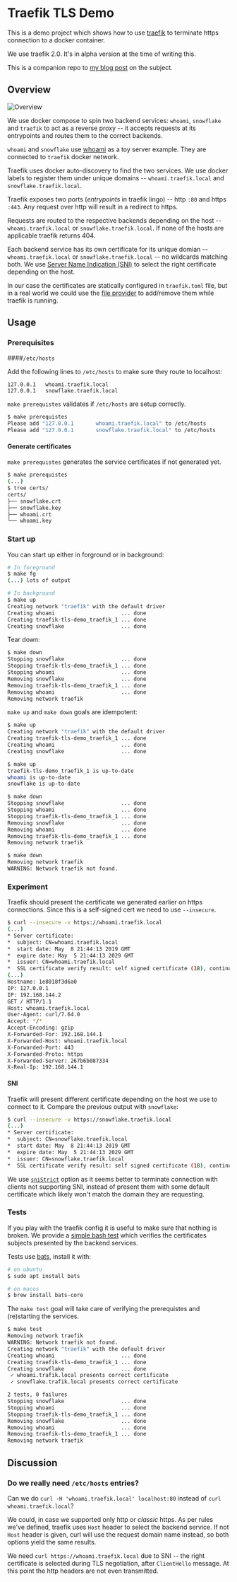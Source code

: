 # Traefik TLS Demo

This is a demo project which shows how to use [traefik](https://traefik.io/) to terminate https connection to a docker container.

We use traefik 2.0. It's in alpha version at the time of writing this.

This is a companion repo to [my blog post](https://kupczynski.info/2019/05/21/treafik-sni.html) on the subject.


## Overview

![Overview](./overview.jpg)

We use docker compose to spin two backend services: `whoami`, `snowflake` and `traefik` to act as a reverse proxy -- it accepts requests at its entrypoints and routes them to the correct backends.

`whoami` and `snowflake` use [whoami](https://github.com/containous/whoami) as a toy server example. They are connected to `traefik` docker network.

Traefik uses docker auto-discovery to find the two services. We use docker labels to register them under unique domains -- `whoami.traefik.local` and `snowflake.traefik.local`.

Traefik exposes two ports (*entrypoints* in traefik lingo) -- http `:80` and https `:443`. Any request over http will result in a redirect to https.

Requests are routed to the respective backends depending on the host -- `whoami.traefik.local` or `snowflake.traefik.local`. If none of the hosts are applicable traefik returns 404.

Each backend service has its own certificate for its unique domian -- `whoami.traefik.local` or `snowflake.traefik.local` -- no wildcards matching both. We use [Server Name Indication (SNI)](https://kupczynski.info/2019/05/21/treafik-sni.html) to select the right certificate depending on the host.

In our case the certificates are statically configured in `traefik.toml` file, but in a real world we could use the [file provider](https://docs.traefik.io/configuration/entrypoints/#dynamic-certificates) to add/remove them while traefik is running.


## Usage

### Prerequisites

####`/etc/hosts`

Add the following lines to `/etc/hosts` to make sure they route to localhost:
``` 
127.0.0.1	whoami.traefik.local
127.0.0.1	snowflake.traefik.local
```

`make prerequistes` validates if `/etc/hosts` are setup correctly.

```sh 
$ make prerequistes 
Please add "127.0.0.1       whoami.traefik.local" to /etc/hosts
Please add "127.0.0.1       snowflake.traefik.local" to /etc/hosts
```

#### Generate certificates

`make prerequistes` generates the service certificates if not generated yet.

```sh
$ make prerequistes
(...)
$ tree certs/
certs/
├── snowflake.crt
├── snowflake.key
├── whoami.crt
└── whoami.key
```

### Start up

You can start up either in forground or in background:
```sh
# In foreground
$ make fg
(...) lots of output
```

```sh
# In background
$ make up
Creating network "traefik" with the default driver
Creating whoami                     ... done
Creating traefik-tls-demo_traefik_1 ... done
Creating snowflake                  ... done
```


Tear down:
```sh 
$ make down
Stopping snowflake                  ... done
Stopping traefik-tls-demo_traefik_1 ... done
Stopping whoami                     ... done
Removing snowflake                  ... done
Removing traefik-tls-demo_traefik_1 ... done
Removing whoami                     ... done
Removing network traefik
```

`make up` and `make down` goals are idempotent:

```sh 
$ make up
Creating network "traefik" with the default driver
Creating traefik-tls-demo_traefik_1 ... done
Creating whoami                     ... done
Creating snowflake                  ... done

$ make up
traefik-tls-demo_traefik_1 is up-to-date
whoami is up-to-date
snowflake is up-to-date

$ make down
Stopping snowflake                  ... done
Stopping whoami                     ... done
Stopping traefik-tls-demo_traefik_1 ... done
Removing snowflake                  ... done
Removing whoami                     ... done
Removing traefik-tls-demo_traefik_1 ... done
Removing network traefik

$ make down
Removing network traefik
WARNING: Network traefik not found.

```


### Experiment

Traefik should present the certificate we generated earlier on https connections. Since this is a self-signed cert we need to use `--insecure`.

```sh 
$ curl --insecure -v https://whoami.traefik.local
(...)
* Server certificate:
*  subject: CN=whoami.traefik.local
*  start date: May  8 21:44:13 2019 GMT
*  expire date: May  5 21:44:13 2029 GMT
*  issuer: CN=whoami.traefik.local
*  SSL certificate verify result: self signed certificate (18), continuing anyway.
(...) 
Hostname: 1e8018f3d6a0
IP: 127.0.0.1
IP: 192.168.144.2
GET / HTTP/1.1
Host: whoami.traefik.local
User-Agent: curl/7.64.0
Accept: */*
Accept-Encoding: gzip
X-Forwarded-For: 192.168.144.1
X-Forwarded-Host: whoami.traefik.local
X-Forwarded-Port: 443
X-Forwarded-Proto: https
X-Forwarded-Server: 267b6b087334
X-Real-Ip: 192.168.144.1 
```

#### SNI

Traefik will present different certificate depending on the host we use to connect to it. Compare the previous output with `snowflake`:

```sh 
$ curl --insecure -v https://snowflake.traefik.local
(...)
* Server certificate:
*  subject: CN=snowflake.traefik.local
*  start date: May  8 21:44:13 2019 GMT
*  expire date: May  5 21:44:13 2029 GMT
*  issuer: CN=snowflake.traefik.local
*  SSL certificate verify result: self signed certificate (18), continuing anyway.
```

We use [`sniStrict`](https://docs.traefik.io/configuration/entrypoints/#strict-sni-checking) option as it seems better to terminate connection with clients not supporting SNI, instead of present them with some default certificate which likely won't match the domain they are requesting. 

### Tests

If you play with the traefik config it is useful to make sure that nothing is broken. We provide a [simple bash test](./tests/verify-certs.bats) which verifies the certificates subjects presented by the backend services.

Tests use [bats](https://github.com/bats-core/bats-core), install it with:

```sh
# on ubuntu
$ sudo apt install bats
```

```sh
# on macos
$ brew install bats-core
```

The `make test` goal will take care of verifying the prerequistes and (re)starting the services.

```sh
$ make test
Removing network traefik
WARNING: Network traefik not found.
Creating network "traefik" with the default driver
Creating whoami                     ... done
Creating traefik-tls-demo_traefik_1 ... done
Creating snowflake                  ... done
 ✓ whoami.trafik.local presents correct certificate
 ✓ snowflake.trafik.local presents correct certificate

2 tests, 0 failures
Stopping snowflake                  ... done
Stopping whoami                     ... done
Stopping traefik-tls-demo_traefik_1 ... done
Removing snowflake                  ... done
Removing whoami                     ... done
Removing traefik-tls-demo_traefik_1 ... done
Removing network traefik
```


## Discussion

### Do we really need `/etc/hosts` entries?

Can we do `curl -H 'whoami.traefik.local' localhost:80` instead of `curl whoami.traefik.local`?

We could, in case we supported only http or *classic* https. As per rules we've defined, traefik uses `Host` header to select the backend service. If not `Host` header is given, curl will use the request domain name instead, so both options yield the same results.

We need `curl https://whoami.traefik.local` due to SNI -- the right certificate is selected during TLS negotiation, after `ClientHello` message. At this point the http headers are not even transmitted. 
